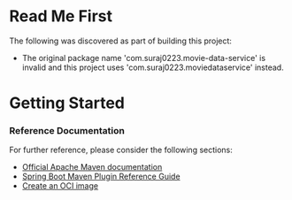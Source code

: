 # Read Me First
The following was discovered as part of building this project:

* The original package name 'com.suraj0223.movie-data-service' is invalid and this project uses 'com.suraj0223.moviedataservice' instead.

# Getting Started

### Reference Documentation
For further reference, please consider the following sections:

* [Official Apache Maven documentation](https://maven.apache.org/guides/index.html)
* [Spring Boot Maven Plugin Reference Guide](https://docs.spring.io/spring-boot/docs/2.6.1/maven-plugin/reference/html/)
* [Create an OCI image](https://docs.spring.io/spring-boot/docs/2.6.1/maven-plugin/reference/html/#build-image)

